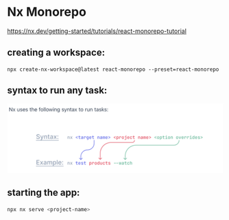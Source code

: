 # Nx Monorepo
https://nx.dev/getting-started/tutorials/react-monorepo-tutorial

## creating a workspace: 
```shell
npx create-nx-workspace@latest react-monorepo --preset=react-monorepo
```

## syntax to run any task:
![nx syntax to run taks](image.png)

## starting the app:
```sh
npx nx serve <project-name>
```

## 
